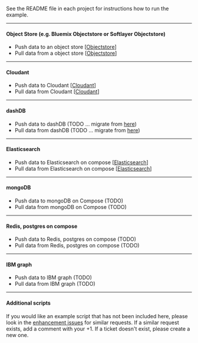 See the README file in each project for instructions how to run the example.

*********************************************************************

#### Object Store (e.g. Bluemix Objectstore or Softlayer Objectstore)

- Push data to an object store [[Objectstore](./Objectstore)]
- Pull data from a object store [[Objectstore](./Objectstore)]

*********************************************************************

#### Cloudant 

- Push data to Cloudant [[Cloudant](./Cloudant)]
- Pull data from Cloudant [[Cloudant](./Cloudant)]

*********************************************************************

#### dashDB 

- Push data to dashDB (TODO ... migrate from [here](https://github.com/snowch/biginsight-examples/tree/master/examples/DashDBIntegrationWithSpark))
- Pull data from dashDB (TODO ... migrate from [here](https://github.com/snowch/biginsight-examples/tree/master/examples/DashDBIntegrationWithSpark))

*********************************************************************

#### Elasticsearch 

- Push data to Elasticsearch on compose [[Elasticsearch](./Elasticsearch)]
- Pull data from Elasticsearch on compose [[Elasticsearch](./Elasticsearch)]

*********************************************************************
#### mongoDB 

- Push data to mongoDB on Compose (TODO)
- Pull data from mongoDB on Compose (TODO)

*********************************************************************

#### Redis, postgres on compose

- Push data to Redis, postgres on compose (TODO)
- Pull data from Redis, postgres on compose (TODO)

*********************************************************************

#### IBM graph

- Push data to IBM graph (TODO)
- Pull data from IBM graph (TODO)

*********************************************************************

#### Additional scripts

If you would like an example script that has not been included here, please look in the [enhancement issues](https://github.com/snowch/bluemix-spark-submit-examples/issues?q=is%3Aissue+is%3Aopen+label%3Aenhancement) for similar requests.  If a similar request exists, add a comment with your +1.  If a ticket doesn't exist, please create a new one.
